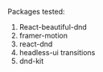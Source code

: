 Packages tested:

1. React-beautiful-dnd
2. framer-motion
3. react-dnd
4. headless-ui transitions
5. dnd-kit
